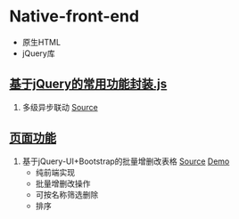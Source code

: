 # Native-front-end

- 原生HTML
- jQuery库

## [基于jQuery的常用功能封装.js](https://github.com/SailHe/JavaScript-Add-on/blob/master/src/lib/js/utility.js)
1. 多级异步联动
   [Source](https://github.com/SailHe/JavaScript-Add-on/blob/caf38f0718a2dfd38fb93759ff2ee08e1c5f88f6/src/lib/js/utility.js#L846)

## [页面功能](https://github.com/SailHe/JavaScript-Add-on/tree/master/src/playground)
1. 基于jQuery-UI+Bootstrap的批量增删改表格
   [Source](https://github.com/SailHe/JavaScript-Add-on/blob/master/src/playground/table_related/batch_crud)
   <a href="https://sailhe.herokuapp.com/JavaScript-Add-on/playground/table_related/batch_crud/BatchCRUDTable.html" target="_blank">Demo</a>
   - 纯前端实现
   - 批量增删改操作
   - 可按名称筛选删除
   - 排序
